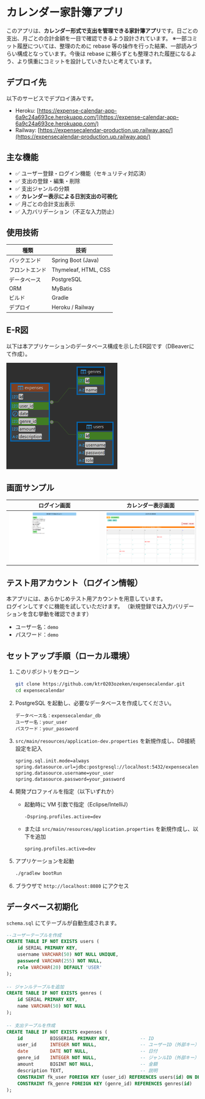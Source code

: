 # カレンダー家計簿アプリ

このアプリは、**カレンダー形式で支出を管理できる家計簿アプリ**です。日ごとの支出、月ごとの合計金額を一目で確認できるよう設計されています。
※一部コミット履歴については、整理のために rebase 等の操作を行った結果、一部読みづらい構成となっています。今後は rebase に頼らずとも整理された履歴になるよう、より慎重にコミットを設計していきたいと考えています。

## デプロイ先

以下のサービスでデプロイ済みです。

- Heroku: [https://expense-calendar-app-6a9c24a693ce.herokuapp.com/](https://expense-calendar-app-6a9c24a693ce.herokuapp.com/)
- Railway: [https://expensecalendar-production.up.railway.app/](https://expensecalendar-production.up.railway.app/)

## 主な機能

- ✅ ユーザー登録・ログイン機能（セキュリティ対応済）
- ✅ 支出の登録・編集・削除
- ✅ 支出ジャンルの分類
- ✅ **カレンダー表示による日別支出の可視化**
- ✅ 月ごとの合計支出表示
- ✅ 入力バリデーション（不正な入力防止）

## 使用技術

| 種類       | 技術                           |
|------------|--------------------------------|
| バックエンド | Spring Boot (Java)            |
| フロントエンド | Thymeleaf, HTML, CSS           |
| データベース | PostgreSQL                    |
| ORM        | MyBatis                        |
| ビルド     | Gradle                         |
| デプロイ   | Heroku / Railway   |

## E-R図

以下は本アプリケーションのデータベース構成を示したER図です（DBeaverにて作成）。

![ER図](docs/img/expensecalendar-E-R.png)

## 画面サンプル

| ログイン画面 | カレンダー表示画面 |
|---------------|----------------------|
| ![login](docs/img/login.png) | ![calendar](docs/img/calendarView.png) |

## テスト用アカウント（ログイン情報）

本アプリには、あらかじめテスト用アカウントを用意しています。  
ログインしてすぐに機能を試していただけます。
（新規登録では入力バリデーションを含む挙動を確認できます）

- ユーザー名：`demo`
- パスワード：`demo`

## セットアップ手順（ローカル環境）

1. このリポジトリをクローン

    ```bash
    git clone https://github.com/ktr0203ozeken/expensecalendar.git
    cd expensecalendar
    ```

2. PostgreSQL を起動し、必要なデータベースを作成してください。

    ```
    データベース名：expensecalendar_db
    ユーザー名：your_user
    パスワード：your_password
    ```

3. `src/main/resources/application-dev.properties` を新規作成し、DB接続設定を記入

    ```properties
    spring.sql.init.mode=always
    spring.datasource.url=jdbc:postgresql://localhost:5432/expensecalendar_db
    spring.datasource.username=your_user
    spring.datasource.password=your_password
    ```

4. 開発プロファイルを指定（以下いずれか）

   - 起動時に VM 引数で指定（Eclipse/IntelliJ）

     ```
     -Dspring.profiles.active=dev
     ```

   - または `src/main/resources/application.properties` を新規作成し、以下を追加

     ```properties
     spring.profiles.active=dev
     ```

5. アプリケーションを起動

    ```bash
    ./gradlew bootRun
    ```

6. ブラウザで `http://localhost:8080` にアクセス  

## データベース初期化

`schema.sql` にてテーブルが自動生成されます。

```sql
--ユーザーテーブルを作成
CREATE TABLE IF NOT EXISTS users (
    id SERIAL PRIMARY KEY,
    username VARCHAR(50) NOT NULL UNIQUE,
    password VARCHAR(255) NOT NULL,
    role VARCHAR(20) DEFAULT 'USER'
);

-- ジャンルテーブルを追加
CREATE TABLE IF NOT EXISTS genres (
    id SERIAL PRIMARY KEY,
    name VARCHAR(50) NOT NULL
);

-- 支出テーブルを作成
CREATE TABLE IF NOT EXISTS expenses (
    id          BIGSERIAL PRIMARY KEY,           -- ID
    user_id     INTEGER NOT NULL,                -- ユーザーID（外部キー）
    date        DATE NOT NULL,                   -- 日付
    genre_id    INTEGER NOT NULL,                -- ジャンルID（外部キー）
    amount      BIGINT NOT NULL,                 -- 金額
    description TEXT,                            -- 説明
    CONSTRAINT fk_user FOREIGN KEY (user_id) REFERENCES users(id) ON DELETE CASCADE,
    CONSTRAINT fk_genre FOREIGN KEY (genre_id) REFERENCES genres(id)
);
```